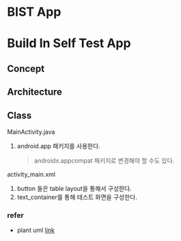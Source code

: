 # BIST App
# Build In Self Test App

## Concept


## Architecture


## Class
MainActivity.java
1. android.app  패키지를 사용한다. 
    > androidx.appcompat 패키지로 변경해야 할 수도 있다.

activity_main.xml
1. button 들은 table layout을 통해서 구성한다. 
2. text_container를 통해 테스트 화면을 구성한다. 

### refer

- plant uml 
[link](https://plantuml.com/ko/class-diagram)